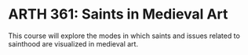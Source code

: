 # ARTH 361: Saints in Medieval Art

This course will explore the modes in which saints and issues related to sainthood are visualized in medieval art.